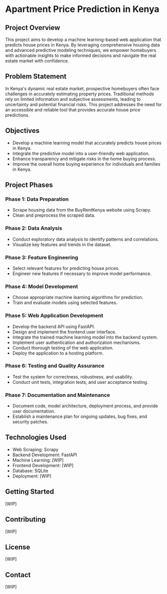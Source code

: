 # Apartment Price Prediction in Kenya

## Project Overview
This project aims to develop a machine learning-based web application that predicts house prices in Kenya. By leveraging comprehensive housing data and advanced predictive modeling techniques, we empower homebuyers with actionable insights to make informed decisions and navigate the real estate market with confidence.

## Problem Statement
In Kenya's dynamic real estate market, prospective homebuyers often face challenges in accurately estimating property prices. Traditional methods rely on limited information and subjective assessments, leading to uncertainty and potential financial risks. This project addresses the need for an accessible and reliable tool that provides accurate house price predictions.

## Objectives
- Develop a machine learning model that accurately predicts house prices in Kenya.
- Integrate the predictive model into a user-friendly web application.
- Enhance transparency and mitigate risks in the home buying process.
- Improve the overall home buying experience for individuals and families in Kenya.

## Project Phases

### Phase 1: Data Preparation
- Scrape housing data from the BuyRentKenya website using Scrapy.
- Clean and preprocess the scraped data.

### Phase 2: Data Analysis
- Conduct exploratory data analysis to identify patterns and correlations.
- Visualize key features and trends in the dataset.

### Phase 3: Feature Engineering
- Select relevant features for predicting house prices.
- Engineer new features if necessary to improve model performance.

### Phase 4: Model Development
- Choose appropriate machine learning algorithms for prediction.
- Train and evaluate models using selected features.

### Phase 5: Web Application Development
- Develop the backend API using FastAPI.
- Design and implement the frontend user interface.
- Integrate the trained machine learning model into the backend system.
- Implement user authentication and authorization mechanisms.
- Conduct thorough testing of the web application.
- Deploy the application to a hosting platform.

### Phase 6: Testing and Quality Assurance
- Test the system for correctness, robustness, and usability.
- Conduct unit tests, integration tests, and user acceptance testing.

### Phase 7: Documentation and Maintenance
- Document code, model architecture, deployment process, and provide user documentation.
- Establish a maintenance plan for ongoing updates, bug fixes, and security patches.

## Technologies Used
- Web Scraping: Scrapy
- Backend Development: FastAPI
- Machine Learning: [WIP]
- Frontend Development: [WIP]
- Database: SQLite
- Deployment: [WIP]

## Getting Started
[WIP]

## Contributing
[WIP]

## License
[WIP]

## Contact
[WIP]

